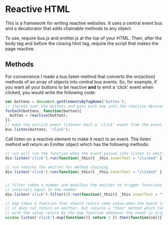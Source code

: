 Reactive HTML
=============

This is a framework for writing reactive websites. It uses a central event bus and a decatorator that adds chainable methods to any object.

To use, require bus.js and emitter.js at the top of your HTML. Then, after the body tag and before the closing html tag, require the script that makes the page reactive.

Methods
-------
For convenience I made a bus.listen method that converts the on{action} methods of an array of objects into central bus events. So, for example, if you want all your buttons to be reactive <strong>and</strong> to emit a 'click' event when clicked, you would write the following code:

```javascript
var buttons = document.getElementsByTagName('button');
// iterate over the buttons and pass each one into the reactive decorator
forEach(buttons, function(button){
  button = reactive(button);
});
// make the onclick event listener emit a 'click' event from the event bus.
bus.listen(buttons, 'click');
```
Call listen on a reactive element to make it react to an event. The listen method will return an Emitter object which has the following methods:
```javascript
// run will run the function when the event passed into listen is emitted
div.listen('click').run(function(_this){ _this.innerText = "clicked" })

// run returns the emitter for method chaining
div.listen('click').run(function(_this){ _this.innerText = "clicked" }).run(etc...)


// filter takes a number and modifies the emitter to trigger functions only at    
// intervals equal to the number
div.listen('click').filter(3).run(function(_this){ _this.innerText = "thrice clicked" });

// map takes a function that should return some value when the event is triggered. 
// it does not return an emitter, but returns a "then" method which takes a function that will be invoked 
// with the value return by the map function whenever the event is triggered.
window.listen('click').map(function(){ return 1 }).then(function(val){ console.log(val)});
```




